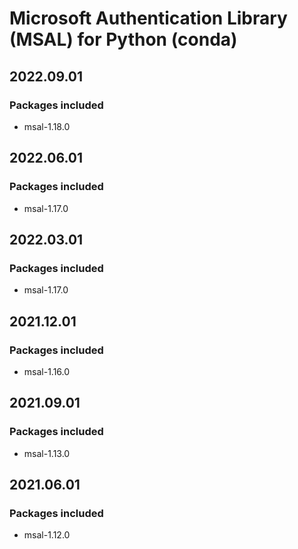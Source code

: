 # Microsoft Authentication Library (MSAL) for Python (conda)

## 2022.09.01

### Packages included

- msal-1.18.0

## 2022.06.01

### Packages included

- msal-1.17.0

## 2022.03.01

### Packages included

- msal-1.17.0

## 2021.12.01

### Packages included

- msal-1.16.0

## 2021.09.01

### Packages included

- msal-1.13.0

## 2021.06.01

### Packages included

- msal-1.12.0
